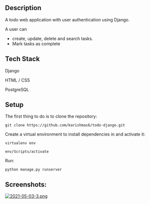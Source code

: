 ## Description

A todo web application with user authentication using Django.

A user can
* create, update, delete and search tasks. 
* Mark tasks as complete

## Tech Stack

Django

HTML / CSS

PostgreSQL


## Setup

The first thing to do is to clone the repository:

```
git clone https://github.com/karishmas6/todo-django.git
```

Create a virtual environment to install dependencies in and activate it:

```
virtualenv env
```

```
env/Scripts/activate
```

Run:

```
python manage.py runserver
```

## Screenshots:

[![2021-05-03-3.png](https://i.postimg.cc/nLw1Dm6h/2021-05-03-3.png)](https://postimg.cc/VSnMyJfx)
